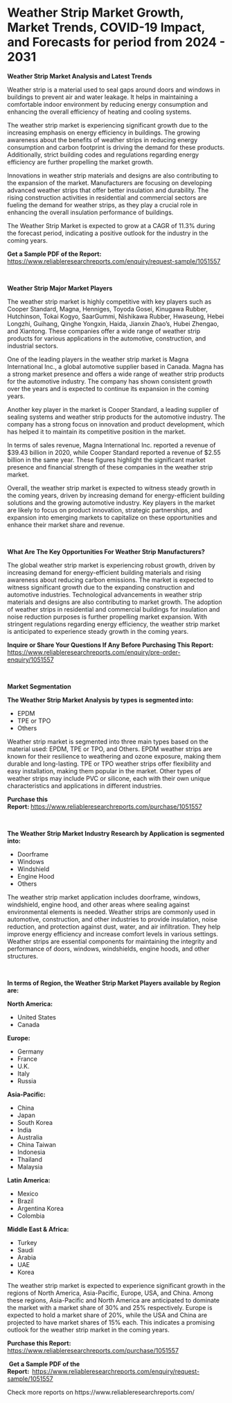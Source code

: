 <p><h1>Weather Strip Market Growth, Market Trends, COVID-19 Impact, and Forecasts for period from 2024 - 2031</h1></p><p><strong>Weather Strip Market Analysis and Latest Trends</strong></p>
<p><p>Weather strip is a material used to seal gaps around doors and windows in buildings to prevent air and water leakage. It helps in maintaining a comfortable indoor environment by reducing energy consumption and enhancing the overall efficiency of heating and cooling systems.</p><p>The weather strip market is experiencing significant growth due to the increasing emphasis on energy efficiency in buildings. The growing awareness about the benefits of weather strips in reducing energy consumption and carbon footprint is driving the demand for these products. Additionally, strict building codes and regulations regarding energy efficiency are further propelling the market growth.</p><p>Innovations in weather strip materials and designs are also contributing to the expansion of the market. Manufacturers are focusing on developing advanced weather strips that offer better insulation and durability. The rising construction activities in residential and commercial sectors are fueling the demand for weather strips, as they play a crucial role in enhancing the overall insulation performance of buildings.</p><p>The Weather Strip Market is expected to grow at a CAGR of 11.3% during the forecast period, indicating a positive outlook for the industry in the coming years.</p></p>
<p><strong>Get a Sample PDF of the Report:&nbsp;</strong> <a href="https://www.reliableresearchreports.com/enquiry/request-sample/1051557">https://www.reliableresearchreports.com/enquiry/request-sample/1051557</a></p>
<p>&nbsp;</p>
<p><strong>Weather Strip Major Market Players</strong></p>
<p><p>The weather strip market is highly competitive with key players such as Cooper Standard, Magna, Henniges, Toyoda Gosei, Kinugawa Rubber, Hutchinson, Tokai Kogyo, SaarGummi, Nishikawa Rubber, Hwaseung, Hebei Longzhi, Guihang, Qinghe Yongxin, Haida, Jianxin Zhao’s, Hubei Zhengao, and Xiantong. These companies offer a wide range of weather strip products for various applications in the automotive, construction, and industrial sectors.</p><p>One of the leading players in the weather strip market is Magna International Inc., a global automotive supplier based in Canada. Magna has a strong market presence and offers a wide range of weather strip products for the automotive industry. The company has shown consistent growth over the years and is expected to continue its expansion in the coming years.</p><p>Another key player in the market is Cooper Standard, a leading supplier of sealing systems and weather strip products for the automotive industry. The company has a strong focus on innovation and product development, which has helped it to maintain its competitive position in the market.</p><p>In terms of sales revenue, Magna International Inc. reported a revenue of $39.43 billion in 2020, while Cooper Standard reported a revenue of $2.55 billion in the same year. These figures highlight the significant market presence and financial strength of these companies in the weather strip market.</p><p>Overall, the weather strip market is expected to witness steady growth in the coming years, driven by increasing demand for energy-efficient building solutions and the growing automotive industry. Key players in the market are likely to focus on product innovation, strategic partnerships, and expansion into emerging markets to capitalize on these opportunities and enhance their market share and revenue.</p></p>
<p>&nbsp;</p>
<p><strong>What Are The Key Opportunities For Weather Strip Manufacturers?</strong></p>
<p><p>The global weather strip market is experiencing robust growth, driven by increasing demand for energy-efficient building materials and rising awareness about reducing carbon emissions. The market is expected to witness significant growth due to the expanding construction and automotive industries. Technological advancements in weather strip materials and designs are also contributing to market growth. The adoption of weather strips in residential and commercial buildings for insulation and noise reduction purposes is further propelling market expansion. With stringent regulations regarding energy efficiency, the weather strip market is anticipated to experience steady growth in the coming years.</p></p>
<p><strong>Inquire or Share Your Questions If Any Before Purchasing This Report:</strong> <a href="https://www.reliableresearchreports.com/enquiry/pre-order-enquiry/1051557">https://www.reliableresearchreports.com/enquiry/pre-order-enquiry/1051557</a></p>
<p>&nbsp;</p>
<p><strong>Market Segmentation</strong></p>
<p><strong>The Weather Strip Market Analysis by types is segmented into:</strong></p>
<p><ul><li>EPDM</li><li>TPE or TPO</li><li>Others</li></ul></p>
<p><p>Weather strip market is segmented into three main types based on the material used: EPDM, TPE or TPO, and Others. EPDM weather strips are known for their resilience to weathering and ozone exposure, making them durable and long-lasting. TPE or TPO weather strips offer flexibility and easy installation, making them popular in the market. Other types of weather strips may include PVC or silicone, each with their own unique characteristics and applications in different industries.</p></p>
<p><strong>Purchase this Report:&nbsp;</strong><a href="https://www.reliableresearchreports.com/purchase/1051557">https://www.reliableresearchreports.com/purchase/1051557</a></p>
<p>&nbsp;</p>
<p><strong>The Weather Strip Market Industry Research by Application is segmented into:</strong></p>
<p><ul><li>Doorframe</li><li>Windows</li><li>Windshield</li><li>Engine Hood</li><li>Others</li></ul></p>
<p><p>The weather strip market application includes doorframe, windows, windshield, engine hood, and other areas where sealing against environmental elements is needed. Weather strips are commonly used in automotive, construction, and other industries to provide insulation, noise reduction, and protection against dust, water, and air infiltration. They help improve energy efficiency and increase comfort levels in various settings. Weather strips are essential components for maintaining the integrity and performance of doors, windows, windshields, engine hoods, and other structures.</p></p>
<p>&nbsp;</p>
<p><strong>In terms of Region, the Weather Strip Market Players available by Region are:</strong></p>
<p>
    <p> <strong> North America: </strong>
        <ul>
            <li>United States</li>
            <li>Canada</li>
        </ul>
        </p> 
    <p> <strong> Europe: </strong>
        <ul>
            <li>Germany</li>
            <li>France</li>
            <li>U.K.</li>
            <li>Italy</li>
            <li>Russia</li>
        </ul>
        </p> 
    <p> <strong> Asia-Pacific: </strong>
        <ul>
            <li>China</li>
            <li>Japan</li>
            <li>South Korea</li>
            <li>India</li>
            <li>Australia</li>
            <li>China Taiwan</li>
            <li>Indonesia</li>
            <li>Thailand</li>
            <li>Malaysia</li>
        </ul>
        </p> 
    <p> <strong> Latin America: </strong>
        <ul>
            <li>Mexico</li>
            <li>Brazil</li>
            <li>Argentina Korea</li>
            <li>Colombia</li>
        </ul>
        </p> 
    <p> <strong> Middle East & Africa: </strong>
        <ul>
            <li>Turkey</li>
            <li>Saudi</li>
            <li>Arabia</li>
            <li>UAE</li>
            <li>Korea</li>
        </ul>
    </p>
    </p>
<p><p>The weather strip market is expected to experience significant growth in the regions of North America, Asia-Pacific, Europe, USA, and China. Among these regions, Asia-Pacific and North America are anticipated to dominate the market with a market share of 30% and 25% respectively. Europe is expected to hold a market share of 20%, while the USA and China are projected to have market shares of 15% each. This indicates a promising outlook for the weather strip market in the coming years.</p></p>
<p><strong>Purchase this Report: </strong><a href="https://www.reliableresearchreports.com/purchase/1051557">https://www.reliableresearchreports.com/purchase/1051557</a></p>
<p>&nbsp;<strong>Get a Sample PDF of the Report:&nbsp;&nbsp;</strong><a href="https://www.reliableresearchreports.com/enquiry/request-sample/1051557">https://www.reliableresearchreports.com/enquiry/request-sample/1051557</a></p>
<p><strong></strong></p>
<p>Check more reports on https://www.reliableresearchreports.com/</p>